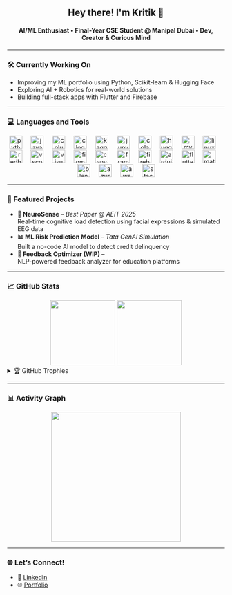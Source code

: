 <h2 align="center">Hey there! I'm Kritik 👋</h2>
<h4 align="center">AI/ML Enthusiast • Final-Year CSE Student @ Manipal Dubai • Dev, Creator & Curious Mind</h4>

---

### 🛠️ Currently Working On
- Improving my ML portfolio using Python, Scikit-learn & Hugging Face
- Exploring AI + Robotics for real-world solutions
- Building full-stack apps with Flutter and Firebase

---

### 💻 Languages and Tools
<div align="center">
  <!-- Core Languages -->
  <img src="https://cdn.jsdelivr.net/gh/devicons/devicon/icons/python/python-original.svg" height="30" alt="python logo" />
  <img width="12" />
  <img src="https://cdn.jsdelivr.net/gh/devicons/devicon/icons/java/java-original.svg" height="30" alt="java logo" />
  <img width="12" />
  <img src="https://cdn.jsdelivr.net/gh/devicons/devicon/icons/cplusplus/cplusplus-original.svg" height="30" alt="cplusplus logo" />
  <img width="12" />
  <img src="https://cdn.jsdelivr.net/gh/devicons/devicon/icons/c/c-original.svg" height="30" alt="c logo" />

  <!-- Data & ML Tools -->
  <img width="12" />
  <img src="https://cdn.jsdelivr.net/gh/devicons/devicon/icons/kaggle/kaggle-original.svg" height="30" alt="kaggle logo" />
  <img width="12" />
  <img src="https://cdn.jsdelivr.net/gh/devicons/devicon/icons/jupyter/jupyter-original.svg" height="30" alt="jupyter logo" />
  <img width="12" />
  <img src="https://upload.wikimedia.org/wikipedia/commons/d/d0/Google_Colaboratory_SVG_Logo.svg" height="30" alt="colab logo" />
  <img width="12" />
  <img src="https://huggingface.co/datasets/huggingface/brand-assets/resolve/main/hf-logo.svg" height="30" alt="huggingface logo" />

  <!-- Database -->
  <img width="12" />
  <img src="https://cdn.jsdelivr.net/gh/devicons/devicon/icons/mysql/mysql-original.svg" height="30" alt="mysql logo" />

  <!-- OS -->
  <img width="12" />
  <img src="https://cdn.jsdelivr.net/gh/devicons/devicon/icons/linux/linux-original.svg" height="30" alt="linux logo" />
  <img width="12" />
  <img src="https://cdn.jsdelivr.net/gh/devicons/devicon/icons/redhat/redhat-original.svg" height="30" alt="redhat logo" />

  <!-- IDEs -->
  <img width="12" />
  <img src="https://cdn.jsdelivr.net/gh/devicons/devicon/icons/vscode/vscode-original.svg" height="30" alt="vscode logo" />
  <img width="12" />
  <img src="https://cdn.jsdelivr.net/gh/devicons/devicon/icons/visualstudio/visualstudio-plain.svg" height="30" alt="visualstudio logo" />

  <!-- Design Tools -->
  <img width="12" />
  <img src="https://cdn.jsdelivr.net/gh/devicons/devicon/icons/figma/figma-original.svg" height="30" alt="figma logo" />
  <img width="12" />
  <img src="https://cdn.jsdelivr.net/gh/devicons/devicon/icons/canva/canva-original.svg" height="30" alt="canva logo" />
  <img width="12" />
  <img src="https://www.vectorlogo.zone/logos/framer/framer-icon.svg" height="30" alt="framer logo" />

  <!-- Hardware & Mobile -->
  <img width="12" />
  <img src="https://cdn.jsdelivr.net/gh/devicons/devicon/icons/firebase/firebase-plain.svg" height="30" alt="firebase logo" />
  <img width="12" />
  <img src="https://cdn.jsdelivr.net/gh/devicons/devicon/icons/arduino/arduino-original.svg" height="30" alt="arduino logo" />
  <img width="12" />
  <img src="https://cdn.jsdelivr.net/gh/devicons/devicon/icons/flutter/flutter-original.svg" height="30" alt="flutter logo" />

  <!-- Simulation -->
  <img width="12" />
  <img src="https://cdn.jsdelivr.net/gh/devicons/devicon/icons/matlab/matlab-original.svg" height="30" alt="matlab logo" />
  <img width="12" />
  <img src="https://cdn.jsdelivr.net/gh/devicons/devicon/icons/blender/blender-original.svg" height="30" alt="blender logo" />

  <!-- Cloud & Community -->
  <img width="12" />
  <img src="https://cdn.jsdelivr.net/gh/devicons/devicon/icons/azure/azure-original.svg" height="30" alt="azure logo" />
  <img width="12" />
  <img src="https://skillicons.dev/icons?i=aws" height="30" alt="aws logo" />
  <img width="12" />
  <img src="https://cdn.simpleicons.org/stackoverflow/F58025" height="30" alt="stackoverflow logo" />
</div>

---

### 🚀 Featured Projects

- **🧠 NeuroSense** – *Best Paper @ AEIT 2025*  
  Real-time cognitive load detection using facial expressions & simulated EEG data  
- **📊 ML Risk Prediction Model** – *Tata GenAI Simulation*  
  Built a no-code AI model to detect credit delinquency  
- **🧾 Feedback Optimizer (WIP)** –  
  NLP-powered feedback analyzer for education platforms

---

### 📈 GitHub Stats

<div align="center">
  <img src="https://github-readme-stats.vercel.app/api?username=KritikMahesh&hide_title=false&hide_rank=false&show_icons=true&include_all_commits=true&count_private=true&theme=dracula&locale=en&hide_border=false" height="150"/>
  <img src="https://streak-stats.demolab.com?user=KritikMahesh&theme=dracula&hide_border=false" height="150"/>
</div>

<details>
<summary>🏆 GitHub Trophies</summary>
<br />
<img src="https://github-profile-trophy.vercel.app?username=KritikMahesh&theme=dracula&margin-w=8&margin-h=8"/>
</details>

---

### 📊 Activity Graph

<div align="center">
  <img src="https://github-readme-activity-graph.vercel.app/graph?username=KritikMahesh&radius=16&theme=react&area=true" height="300"/>
</div>

---

### 🌐 Let’s Connect!

- 🔗 [LinkedIn](https://www.linkedin.com/in/kritik-mahesh-kumar-9969b0275/)
- 🌐 [Portfolio](https://kritikmahesh.framer.website/)
